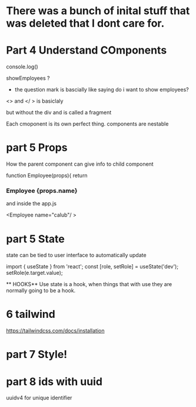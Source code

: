 # There was a bunch of inital stuff that was deleted that I dont care for.



# Part 4 Understand COmponents

console.log()

showEmployees ? 
* the question mark is bascially like saying do i want to show employees?


<> and </ > is basiclaly <div> but without the div and is called a fragment

Each cmoponent is its own perfect thing. components are nestable


# part 5 Props 
How the parent component can give info to child component

function Employee(props){
	return <h3> Employee {props.name} </h3>

and inside the app.js

 <Employee name="calub"/ >


# part 5 State
state can be tied to user interface to automatically update

import { useState } from 'react';
const [role, setRole] = useState('dev');
setRole(e.target.value);

** HOOKS**
Use state is a hook, when things that with use they are normally going to be a hook.

# 6 tailwind 

https://tailwindcss.com/docs/installation

# part 7 Style!


 <div className="flex flex-wrap justify-center">
        <Employee name="Spirit Ahri"    role={role} img={images.a}/>
        <Employee name="Elderwood Ahri" role={role} img={images.b}/>
        <Employee name="K/DA Ahri"      role={role} img={images.c}/>
        <Employee name="More Ahri"      role={role} img={images.d}/>
        <Employee name="Coven Ahri"     role={role} img={images.e}/>
    

# part 8 ids with uuid
uuidv4 for unique identifier
